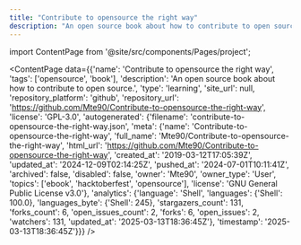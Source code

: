 ```yaml
---
title: "Contribute to opensource the right way"
description: "An open source book about how to contribute to open source."
---
```

import ContentPage from '@site/src/components/Pages/project';

<ContentPage
    data={{'name': 'Contribute to opensource the right way', 'tags': ['opensource', 'book'], 'description': 'An open source book about how to contribute to open source.', 'type': 'learning', 'site_url': null, 'repository_platform': 'github', 'repository_url': 'https://github.com/Mte90/Contribute-to-opensource-the-right-way', 'license': 'GPL-3.0', 'autogenerated': {'filename': 'contribute-to-opensource-the-right-way.json', 'meta': {'name': 'Contribute-to-opensource-the-right-way', 'full_name': 'Mte90/Contribute-to-opensource-the-right-way', 'html_url': 'https://github.com/Mte90/Contribute-to-opensource-the-right-way', 'created_at': '2019-03-12T17:05:39Z', 'updated_at': '2024-12-09T02:14:25Z', 'pushed_at': '2024-07-01T10:11:41Z', 'archived': false, 'disabled': false, 'owner': 'Mte90', 'owner_type': 'User', 'topics': ['ebook', 'hacktoberfest', 'opensource'], 'license': 'GNU General Public License v3.0'}, 'analytics': {'language': 'Shell', 'languages': {'Shell': 100.0}, 'languages_byte': {'Shell': 245}, 'stargazers_count': 131, 'forks_count': 6, 'open_issues_count': 2, 'forks': 6, 'open_issues': 2, 'watchers': 131, 'updated_at': '2025-03-13T18:36:45Z'}, 'timestamp': '2025-03-13T18:36:45Z'}}}
/>
